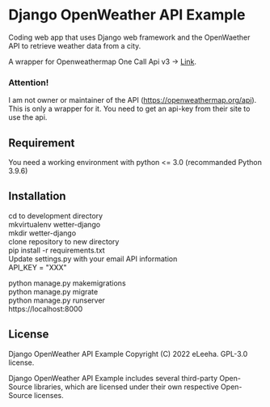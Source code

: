 # Django OpenWeather API Example


Coding web app that uses Django web framework and the OpenWaether API to retrieve weather data from a city.

A wrapper for Openweathermap One Call Api v3 -> [Link](https://openweathermap.org/api/one-call-3).

### Attention!

I am not owner or maintainer of the API (https://openweathermap.org/api). This is only a wrapper for it.
You need to get an api-key from their site to use the api.

## Requirement

You need a working environment with python <= 3.0 (recommanded Python 3.9.6)

## Installation

cd to development directory \
mkvirtualenv wetter-django \
mkdir wetter-django \
clone repository to new directory \
pip install -r requirements.txt \
Update settings.py with your email API information \
API_KEY = "XXX" 

python manage.py makemigrations \
python manage.py migrate \
python manage.py runserver \
https://localhost:8000 

## License

Django OpenWeather API Example
Copyright (C) 2022 eLeeha. GPL-3.0 license.

Django OpenWeather API Example includes several third-party Open-Source libraries, which are licensed under their
own respective Open-Source licenses.
